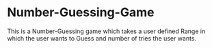 # Number-Guessing-Game
This is a Number-Guessing game which takes a user defined Range in which the user wants to Guess and number of tries the user wants.
